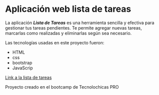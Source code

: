 # Aplicación web lista de tareas 

La aplicación ***Lista de Tareas*** es una herramienta sencilla y efectiva para gestionar tus tareas pendientes. Te permite agregar nuevas tareas, marcarlas como realizadas y eliminarlas según sea necesario.

Las tecnologías usadas en este proyecto fueron: 
* HTML
* css
* bootstrap 
* JavaScrip

[Link a la lista de tareas](https://tareas-pendientes-eight.vercel.app/)

Proyecto creado en el bootcamp de Tecnolochicas PRO 
